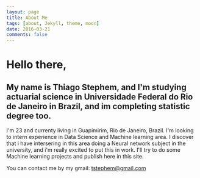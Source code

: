 ```yaml
---
layout: page
title: About Me
tags: [about, Jekyll, theme, moon]
date: 2016-03-21
comments: false
---
```

    
# Hello there,
## My name is Thiago Stephem, and I'm studying actuarial science in Universidade Federal do Rio de Janeiro in Brazil, and im completing statistic degree too.

I'm 23 and currenty living in Guapimirim, Rio de Janeiro, Brazil. I'm looking to intern experience in Data Science and Machine learning area. I discover that i have intersering in this area doing a Neural network subject in the university, and i'm really excited to put this in work. I'll try to do some Machine learning projects and publish here in this site. 

You can contact me by my gmail: tstephem@gmail.com


